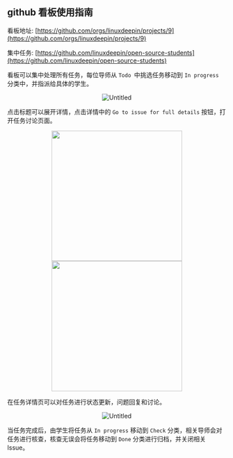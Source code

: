 ## github 看板使用指南

看板地址: [https://github.com/orgs/linuxdeepin/projects/9](https://github.com/orgs/linuxdeepin/projects/9)

集中任务: [https://github.com/linuxdeepin/open-source-students](https://github.com/linuxdeepin/open-source-students)

看板可以集中处理所有任务，每位导师从 `Todo `中挑选任务移动到 `In progress` 分类中，并指派给具体的学生。

<center>

![Untitled](asset/Untitled.png)

</center>

点击标题可以展开详情，点击详情中的 `Go to issue for full details` 按钮，打开任务讨论页面。

<center>

<img src="asset/Untitled%201.png" width="300px" />

</center>

<center>

<img src="asset/Untitled%202.png" width="300px" />

</center>

在任务详情页可以对任务进行状态更新，问题回复和讨论。

<center>

![Untitled](asset/Untitled%203.png)

</center>

当任务完成后，由学生将任务从 `In progress` 移动到 `Check` 分类，相关导师会对任务进行核查，核查无误会将任务移动到 `Done` 分类进行归档，并关闭相关 Issue。
